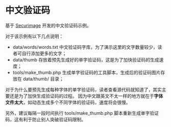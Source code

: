 # 中文验证码

基于 [Securimage][1] 开发的中文验证码示例。

对于该示例有以下几点说明：

- data/words/words.txt 中文验证码字库，为了演示这里的文字数量较少，读者可自行添加更多的文字；
- data/thumb 存放着预先生成好的单字验证码，这是为了加快验证码的生成速度；
- tools/make_thumb.php 生成单字验证码的工具脚本，生成后的验证码图片存放在 data/thumb/ 目录；

对于为什么要预先生成每种字体的单字验证码，读者查看源代码就知道了，其实主要还是为了加快生成验证码的过程。
因为中文跟英文不太一样的地方就在于**字体文件太大**，如动态生成多个不同字体的验证码，速度将会很慢。

另外，建议每隔一段时间执行 tools/make_thumb.php 脚本重新生成单字验证码，这有利于防止别人突破验证码限制。

[1]: https://www.phpcaptcha.org/